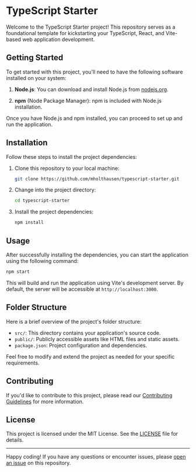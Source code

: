 # TypeScript Starter

Welcome to the TypeScript Starter project! This repository serves as a foundational template for kickstarting your TypeScript, React, and Vite-based web application development.

## Getting Started

To get started with this project, you'll need to have the following software installed on your system:

1. **Node.js**: You can download and install Node.js from [nodejs.org](https://nodejs.org/).

2. **npm** (Node Package Manager): npm is included with Node.js installation.

Once you have Node.js and npm installed, you can proceed to set up and run the application.

## Installation

Follow these steps to install the project dependencies:

1. Clone this repository to your local machine:

    ```bash
    git clone https://github.com/mholthausen/typescript-starter.git
    ```

2. Change into the project directory:

    ```bash
    cd typescript-starter
    ```

3. Install the project dependencies:

    ```bash
    npm install
    ```

## Usage

After successfully installing the dependencies, you can start the application using the following command:

```bash
npm start
```

This will build and run the application using Vite's development server. By default, the server will be accessible at `http://localhost:3000`.

## Folder Structure

Here is a brief overview of the project's folder structure:

- `src/`: This directory contains your application's source code.
- `public/`: Publicly accessible assets like HTML files and static assets.
- `package.json`: Project configuration and dependencies.

Feel free to modify and extend the project as needed for your specific requirements.

## Contributing

If you'd like to contribute to this project, please read our [Contributing Guidelines](CONTRIBUTING.md) for more information.

## License

This project is licensed under the MIT License. See the [LICENSE](LICENSE) file for details.

---

Happy coding! If you have any questions or encounter issues, please [open an issue](https://github.com/mholthausen/typescript-starter/issues) on this repository.
